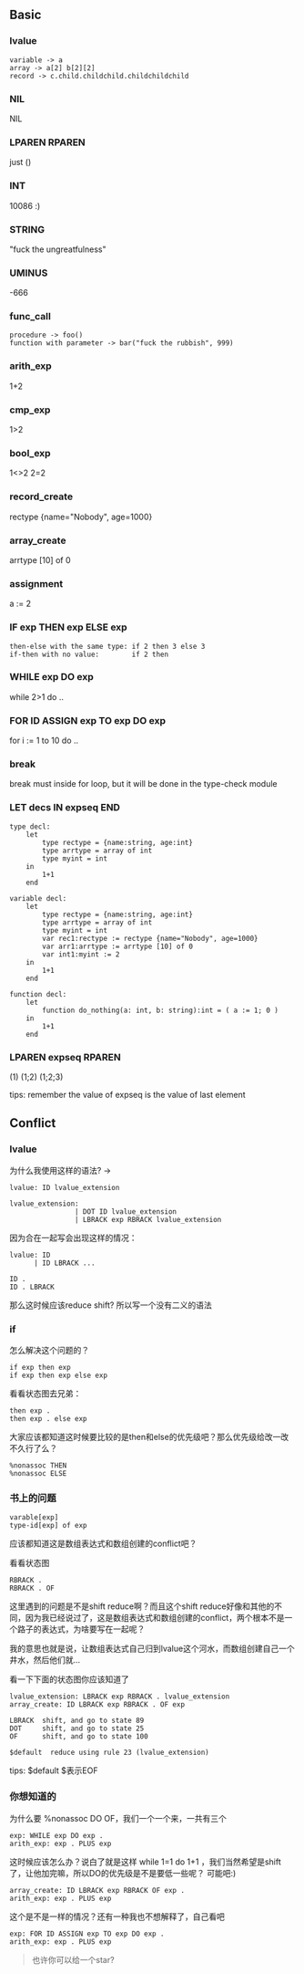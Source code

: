## Basic

### lvalue
    variable -> a
    array -> a[2] b[2][2]
    record -> c.child.childchild.childchildchild

### NIL
NIL

### LPAREN RPAREN
just ()

### INT
10086 :)

### STRING
"fuck the ungreatfulness"

### UMINUS
-666

### func_call
    procedure -> foo()
    function with parameter -> bar("fuck the rubbish", 999)

### arith_exp
1+2

### cmp_exp
1>2

### bool_exp
1<>2 2=2

### record_create
rectype {name="Nobody", age=1000}

### array_create
arrtype [10] of 0

### assignment
a := 2

### IF exp THEN exp ELSE exp
    then-else with the same type: if 2 then 3 else 3
    if-then with no value:        if 2 then 

### WHILE exp DO exp
while 2>1 do ..

### FOR ID ASSIGN exp TO exp DO exp
for i := 1 to 10 do ..

### break
break must inside for loop, but it will be done in the type-check module

### LET decs IN expseq END
    type decl:
        let
            type rectype = {name:string, age:int}
            type arrtype = array of int
            type myint = int
        in
            1+1
        end

    variable decl:
        let
            type rectype = {name:string, age:int}
            type arrtype = array of int
            type myint = int
            var rec1:rectype := rectype {name="Nobody", age=1000}
            var arr1:arrtype := arrtype [10] of 0
            var int1:myint := 2
        in
            1+1
        end

    function decl:
        let
            function do_nothing(a: int, b: string):int = ( a := 1; 0 )
        in
            1+1
        end

### LPAREN expseq RPAREN
(1) (1;2) (1;2;3)

tips: remember the value of expseq is the value of last element

## Conflict

### lvalue
为什么我使用这样的语法? ->

    lvalue: ID lvalue_extension

    lvalue_extension:
                    | DOT ID lvalue_extension
                    | LBRACK exp RBRACK lvalue_extension

因为合在一起写会出现这样的情况：

    lvalue: ID
          | ID LBRACK ...

    ID .
    ID . LBRACK

那么这时候应该reduce shift? 所以写一个没有二义的语法

### if
怎么解决这个问题的？

    if exp then exp
    if exp then exp else exp

看看状态图去兄弟：

    then exp .
    then exp . else exp

大家应该都知道这时候要比较的是then和else的优先级吧？那么优先级给改一改不久行了么？

    %nonassoc THEN
    %nonassoc ELSE

### 书上的问题
    varable[exp]
    type-id[exp] of exp

应该都知道这是数组表达式和数组创建的conflict吧？

看看状态图

    RBRACK .
    RBRACK . OF

这里遇到的问题是不是shift reduce啊？而且这个shift reduce好像和其他的不同，因为我已经说过了，这是数组表达式和数组创建的conflict，两个根本不是一个路子的表达式，为啥要写在一起呢？

我的意思也就是说，让数组表达式自己归到lvalue这个河水，而数组创建自己一个井水，然后他们就...

看一下下面的状态图你应该知道了

    lvalue_extension: LBRACK exp RBRACK . lvalue_extension
    array_create: ID LBRACK exp RBRACK . OF exp

    LBRACK  shift, and go to state 89
    DOT     shift, and go to state 25
    OF      shift, and go to state 100

    $default  reduce using rule 23 (lvalue_extension)

tips: $default $表示EOF

### 你想知道的
为什么要 %nonassoc DO OF，我们一个一个来，一共有三个

    exp: WHILE exp DO exp .
    arith_exp: exp . PLUS exp

这时候应该怎么办？说白了就是这样 while 1=1 do 1+1 ，我们当然希望是shift了，让他加完嘛，所以DO的优先级是不是要低一些呢？ 可能吧:)

    array_create: ID LBRACK exp RBRACK OF exp .
    arith_exp: exp . PLUS exp

这个是不是一样的情况？还有一种我也不想解释了，自己看吧

    exp: FOR ID ASSIGN exp TO exp DO exp .
    arith_exp: exp . PLUS exp

> 也许你可以给一个star?
